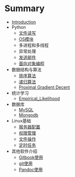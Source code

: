 # Summary

* [Introduction](README.md)
* Python
    * [文件读写](Python/files.md)
    * [OS模块](Python/OS.md)
    * 多进程和多线程
    * 异常处理
    * [发送邮件](Python/Email.md)
    * [面向对象编程](Python/OOP.md)
* 数据结构与算法
    * [排序算法](DSA/sort.md)
    * [递归算法](DSA/递归算法.md)
    * [Proximal Gradient Decent](DSA/Proximal.md)
* 统计学习
    * [Empirical_Likelihood](Statistical_Learning/Empirical_Likelihood.md)
* 数据库
    * [MySQL](Database/MySQL.md)
    * [Mongodb](Database/Mongodb.md)
* Linux基础
    * [服务器配置](Linux/Initial_Configureation.md)
    * [权限管理](Linux/Authorization.md)
    * [文件操作](Linux/files.md)
    * [定时任务](Linux/crontab.md)
* 其他软件介绍
    * [Gitbook使用](Other/Gitbook.md)
    * [git使用](Other/git.md)
    * [Pandoc使用](Other/pandoc.md)

